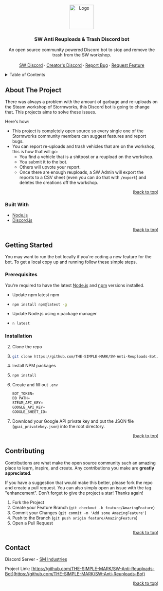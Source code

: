 <div id="top"></div>
<!--
*** Thanks for checking out the Best-README-Template. If you have a suggestion
*** that would make this better, please fork the repo and create a pull request
*** or simply open an issue with the tag "enhancement".
*** Don't forget to give the project a star!
*** Thanks again! Now go create something AMAZING! :D
-->



<!-- PROJECT LOGO -->
<br />
<div align="center">
  <a href="https://github.com/othneildrew/Best-README-Template">
    <img src="https://cdn.discordapp.com/attachments/902924492723068969/920357395950108732/sw_anti_reuplods_transparent.png" alt="Logo" width="80" height="80">
  </a>

  <h3 align="center">SW Anti Reuploads & Trash Discord bot</h3>

  <p align="center">
    An open source community powered Discord bot to stop and remove the trash from the SW workshop.
    <br />
    <br />
    <a href="https://discord.gg/stormworks">SW Discord</a>
    ·
    <a href="https://discord.gg/5KV3ncvmuJ">Creator's Discord</a>
    ·
    <a href="https://github.com/othneildrew/Best-README-Template/issues">Report Bug</a>
    ·
    <a href="https://github.com/othneildrew/Best-README-Template/issues">Request Feature</a>
  </p>
</div>



<!-- TABLE OF CONTENTS -->
<details>
  <summary>Table of Contents</summary>
  <ol>
    <li>
      <a href="#about-the-project">About The Project</a>
      <ul>
        <li><a href="#built-with">Built With</a></li>
      </ul>
    </li>
    <li>
      <a href="#getting-started">Getting Started</a>
      <ul>
        <li><a href="#prerequisites">Prerequisites</a></li>
        <li><a href="#installation">Installation</a></li>
      </ul>
    </li>
    <li><a href="#contributing">Contributing</a></li>
    <li><a href="#contact">Contact</a></li>
  </ol>
</details>



<!-- ABOUT THE PROJECT -->
## About The Project

There was always a problem with the amount of garbage and re-uploads on the Steam workshop of Stormworks, this Discord bot is going to change that. This projects aims to solve these issues.

Here's how:
* This project is completely open source so every single one of the Stormworks community members can suggest features and report bugs.
* You can report re-uploads and trash vehicles that are on the workshop, this is how that will go:
    - You find a vehicle that is a shitpost or a reupload on the workshop.
    - You submit it to the bot.
    - Others will upvote your report.
    - Once there are enough reuploads, a SW Admin will export the reports to a CSV sheet (even you can do that with `/export`) and deletes the creations off the workshop.

<p align="right">(<a href="#top">back to top</a>)</p>



### Built With

* [Node.js](https://nodejs.org/)
* [Discord.js](https://discord.js.org)

<p align="right">(<a href="#top">back to top</a>)</p>



<!-- GETTING STARTED -->
## Getting Started

You may want to run the bot locally if you're coding a new feature for the bot.
To get a local copy up and running follow these simple steps.

### Prerequisites

You're required to have the latest [Node.js](https://nodejs.org/en/download/) and [npm](https://nodejs.org/en/download/) versions installed.
* Update npm latest npm
* 
  ```sh
  npm install npm@latest -g
  ```
* Update Node.js using n package manager
* 
  ```sh
  n latest
  ```

### Installation

2. Clone the repo
3. 
   ```sh
   git clone https://github.com/THE-SIMPLE-MARK/SW-Anti-Reuploads-Bot.git
   ```
3. Install NPM packages
4. 
   ```sh
   npm install
   ```
4. Create and fill out `.env` 
   ```js
   BOT_TOKEN=
   DB_PATH=
   STEAM_API_KEY=
   GOOGLE_API_KEY=
   GOOGLE_SHEET_ID=
   ```
5. Download your Google API private key and put the JSON file (`gpai_privatekey.json`) into the root directory.

<p align="right">(<a href="#top">back to top</a>)</p>



<!-- CONTRIBUTING -->
## Contributing

Contributions are what make the open source community such an amazing place to learn, inspire, and create. Any contributions you make are **greatly appreciated**.

If you have a suggestion that would make this better, please fork the repo and create a pull request. You can also simply open an issue with the tag "enhancement".
Don't forget to give the project a star! Thanks again!

1. Fork the Project
2. Create your Feature Branch (`git checkout -b feature/AmazingFeature`)
3. Commit your Changes (`git commit -m 'Add some AmazingFeature'`)
4. Push to the Branch (`git push origin feature/AmazingFeature`)
5. Open a Pull Request

<p align="right">(<a href="#top">back to top</a>)</p>



<!-- CONTACT -->
## Contact

Discord Server - [SM Industries](https://discord.gg/5KV3ncvmuJ)

Project Link: [https://github.com/THE-SIMPLE-MARK/SW-Anti-Reuploads-Bot](https://github.com/THE-SIMPLE-MARK/SW-Anti-Reuploads-Bot)

<p align="right">(<a href="#top">back to top</a>)</p>



<!-- MARKDOWN LINKS & IMAGES -->
<!-- https://www.markdownguide.org/basic-syntax/#reference-style-links -->
[contributors-shield]: https://img.shields.io/github/contributors/othneildrew/Best-README-Template.svg?style=for-the-badge
[contributors-url]: https://github.com/othneildrew/Best-README-Template/graphs/contributors
[forks-shield]: https://img.shields.io/github/forks/othneildrew/Best-README-Template.svg?style=for-the-badge
[forks-url]: https://github.com/othneildrew/Best-README-Template/network/members
[stars-shield]: https://img.shields.io/github/stars/othneildrew/Best-README-Template.svg?style=for-the-badge
[stars-url]: https://github.com/othneildrew/Best-README-Template/stargazers
[issues-shield]: https://img.shields.io/github/issues/othneildrew/Best-README-Template.svg?style=for-the-badge
[issues-url]: https://github.com/othneildrew/Best-README-Template/issues
[license-shield]: https://img.shields.io/github/license/othneildrew/Best-README-Template.svg?style=for-the-badge
[license-url]: https://github.com/othneildrew/Best-README-Template/blob/master/LICENSE.txt
[linkedin-shield]: https://img.shields.io/badge/-LinkedIn-black.svg?style=for-the-badge&logo=linkedin&colorB=555
[linkedin-url]: https://linkedin.com/in/othneildrew
[product-screenshot]: images/screenshot.png
